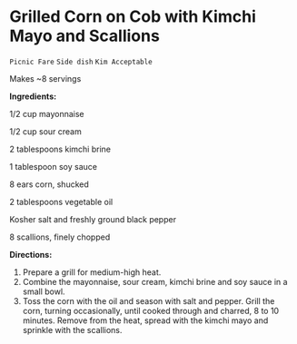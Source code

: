 # Grilled Corn on Cob with Kimchi Mayo and Scallions

`Picnic Fare` `Side dish` `Kim Acceptable`

Makes ~8 servings

**Ingredients:**

1/2 cup mayonnaise

1/2 cup sour cream

2 tablespoons kimchi brine 

1 tablespoon soy sauce 

8 ears corn, shucked

2 tablespoons vegetable oil 

Kosher salt and freshly ground black pepper 

8 scallions, finely chopped 

**Directions:**

1. Prepare a grill for medium-high heat.
2. Combine the mayonnaise, sour cream, kimchi brine and soy sauce in a small bowl.
3. Toss the corn with the oil and season with salt and pepper. Grill the corn, turning occasionally, until cooked through and charred, 8 to 10 minutes. Remove from the heat, spread with the kimchi mayo and sprinkle with the scallions.
